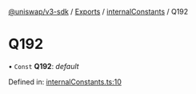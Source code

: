 [@uniswap/v3-sdk](../README.md) / [Exports](../modules.md) / [internalConstants](../modules/internalconstants.md) / Q192

# Q192

• `Const` **Q192**: *default*

Defined in: [internalConstants.ts:10](https://github.com/Uniswap/uniswap-v3-sdk/blob/aeb1b09/src/internalConstants.ts#L10)
